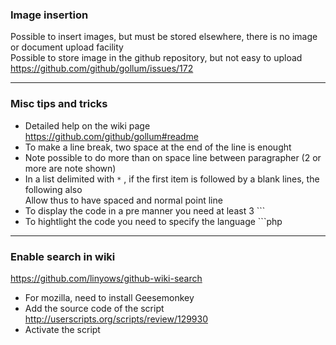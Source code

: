 ### Image insertion 

Possible to insert images, but must be stored elsewhere, there is no image or document upload facility   
Possible to store image in the github repository, but not easy to upload  
https://github.com/github/gollum/issues/172

***

### Misc tips and tricks
* Detailed help on the wiki page 
https://github.com/github/gollum#readme
* To make a line break, two space at the end of the line is enought
* Note possible to do more than on space line between paragrapher (2 or more are note shown) 
* In a list delimited with `*` , if the first item is followed by a blank lines, the following also  
Allow thus to have spaced and normal point line 
* To display the code in a pre manner you need at least 3 ```
* To hightlight the code you need to specify the language ```php

***

### Enable search in wiki
https://github.com/linyows/github-wiki-search
* For mozilla, need to install Geesemonkey
* Add the source code of the script http://userscripts.org/scripts/review/129930
* Activate the script


